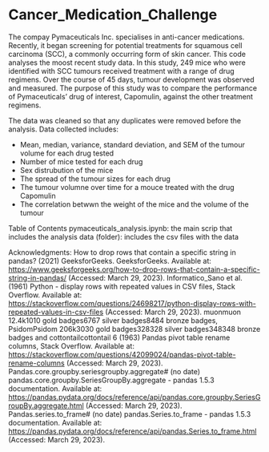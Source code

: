 # Cancer_Medication_Challenge
The compay Pymaceuticals Inc. specialises in anti-cancer medications. Recently, it began screening for potential treatments for squamous cell carcinoma (SCC), a commonly occurring form of skin cancer.
This code analyses the moost recent study data. In this study, 249 mice who were identified with SCC tumours received treatment with a range of drug regimens. Over the course of 45 days, tumour development was observed and measured. The purpose of this study was to compare the performance of Pymaceuticals’ drug of interest, Capomulin, against the other treatment regimens.

The data was cleaned so that any duplicates were removed before the analysis. Data collected includes:
- Mean, median, variance, standard deviation, and SEM of the tumour volume for each drug tested 
- Number of mice tested for each drug 
- Sex distrubution of the mice
- The spread of the tumour sizes for each drug
- The tumour volumne over time for a mouce treated with the drug Capomulin
- The correlation betwwn the weight of the mice and the volume of the tumour

Table of Contents
pymaceuticals_analysis.ipynb: the main scrip that includes the analysis
data (folder): includes the csv files with the data


Acknowledgments:
How to drop rows that contain a specific string in pandas? (2021) GeeksforGeeks. GeeksforGeeks. Available at: https://www.geeksforgeeks.org/how-to-drop-rows-that-contain-a-specific-string-in-pandas/ (Accessed: March 29, 2023). 
Informatico_Sano et al. (1961) Python - display rows with repeated values in CSV files, Stack Overflow. Available at: https://stackoverflow.com/questions/24698217/python-display-rows-with-repeated-values-in-csv-files (Accessed: March 29, 2023). 
muonmuon                    12.4k1010 gold badges6767 silver badges8484 bronze badges, PsidomPsidom                    206k3030 gold badges328328 silver badges348348 bronze badges and cottontailcottontail                    6 (1963) Pandas pivot table rename columns, Stack Overflow. Available at: https://stackoverflow.com/questions/42099024/pandas-pivot-table-rename-columns (Accessed: March 29, 2023). 
Pandas.core.groupby.seriesgroupby.aggregate# (no date) pandas.core.groupby.SeriesGroupBy.aggregate - pandas 1.5.3 documentation. Available at: https://pandas.pydata.org/docs/reference/api/pandas.core.groupby.SeriesGroupBy.aggregate.html (Accessed: March 29, 2023). 
Pandas.series.to_frame# (no date) pandas.Series.to_frame - pandas 1.5.3 documentation. Available at: https://pandas.pydata.org/docs/reference/api/pandas.Series.to_frame.html (Accessed: March 29, 2023). 